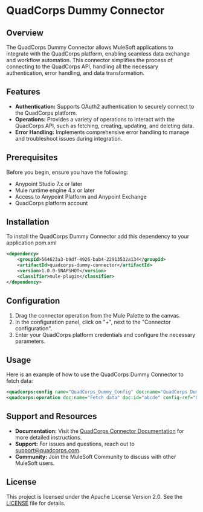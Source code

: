 # QuadCorps Dummy Connector

## Overview

The QuadCorps Dummy Connector allows MuleSoft applications to integrate with the QuadCorps platform, enabling seamless data exchange and workflow automation. This connector simplifies the process of connecting to the QuadCorps API, handling all the necessary authentication, error handling, and data transformation.

## Features

- **Authentication:** Supports OAuth2 authentication to securely connect to the QuadCorps platform.
- **Operations:** Provides a variety of operations to interact with the QuadCorps API, such as fetching, creating, updating, and deleting data.
- **Error Handling:** Implements comprehensive error handling to manage and troubleshoot issues during integration.

## Prerequisites

Before you begin, ensure you have the following:

- Anypoint Studio 7.x or later
- Mule runtime engine 4.x or later
- Access to Anypoint Platform and Anypoint Exchange
- QuadCorps platform account

## Installation

To install the QuadCorps Dummy Connector add this dependency to your application pom.xml

```xml
<dependency>
    <groupId>564623a3-b9df-4926-bab4-22913532a134</groupId>
    <artifactId>quadcorps-dummy-connector</artifactId>
    <version>1.0.0-SNAPSHOT</version>
    <classifier>mule-plugin</classifier>
</dependency>
```

## Configuration

1. Drag the connector operation from the Mule Palette to the canvas.
2. In the configuration panel, click on "+", next to the "Connector configuration".
3. Enter your QuadCorps platform credentials and configure the necessary parameters.

## Usage

Here is an example of how to use the QuadCorps Dummy Connector to fetch data:

```xml
<quadcorps:config name="QuadCorps_Dummy_Config" doc:name="QuadCorps Dummy Config" doc:id="12345" />
<quadcorps:operation doc:name="Fetch data" doc:id="abcde" config-ref="QuadCorps_Dummy_Config"/>
```

## Support and Resources

- **Documentation:** Visit the [QuadCorps Connector Documentation](#) for more detailed instructions.
- **Support:** For issues and questions, reach out to support@quadcorps.com.
- **Community:** Join the MuleSoft Community to discuss with other MuleSoft users.

## License

This project is licensed under the Apache License Version 2.0. See the [LICENSE](LICENSE) file for details.